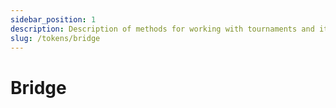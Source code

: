 ```yaml
---
sidebar_position: 1
description: Description of methods for working with tournaments and its players
slug: /tokens/bridge
---
```


# Bridge